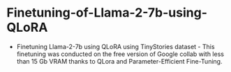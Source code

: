 # Finetuning-of-Llama-2-7b-using-QLoRA
- Finetuning Llama-2-7b using QLoRA using TinyStories dataset  - This finetuning was conducted on the free version of Google collab with less than 15 Gb VRAM thanks to QLora and Parameter-Efficient Fine-Tuning.

